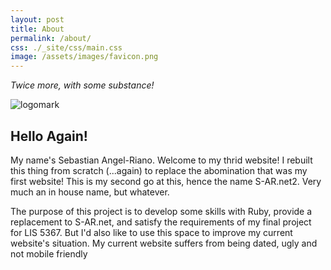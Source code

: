 ```yaml
---
layout: post
title: About
permalink: /about/
css: ./_site/css/main.css
image: /assets/images/favicon.png
---
```


<em>Twice more, with some substance!</em>

![logomark]({{page.image}})

## Hello Again!

My name's Sebastian Angel-Riano. Welcome to my thrid website! I rebuilt this thing from scratch (...again) to replace the abomination that was my first website! This is my second go at this, hence the name S-AR.net2. Very much an in house name, but whatever. 

The purpose of this project is to develop some skills with Ruby, provide a replacement to S-AR.net, and satisfy the requirements of my final project for LIS 5367. But I'd also like to use this space to improve my current website's situation. My current website suffers from being dated, ugly and not mobile friendly
